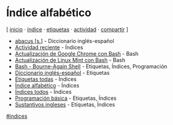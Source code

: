 # Índice alfabético
[ [inicio](https://github.com/jucardus/jucardus.github.io/blob/main/index.md) · [índice](https://github.com/jucardus/jucardus.github.io/blob/main/25/10/23/indice-alfabetico.md) · [etiquetas](https://github.com/jucardus/jucardus.github.io/blob/main/25/10/23/etiquetas-todas.md) · [actividad](https://github.com/jucardus/jucardus.github.io/blob/main/25/10/23/actividad-reciente.md) · [compartir](https://x.com/intent/tweet?text=%C3%8Dndice%20alfab%C3%A9tico%20%E2%80%94%20%C3%8Dndices%0A%0A%C3%8Dndice%20de%20todas%20las%20entradas%20del%20repositorio%2C%20incluyendo%20etiquetas%2C%20otros%20%C3%ADndices%2C%20entradas%20comunes%2C%20actividad%20reciente%20y%20m%C3%A1s.%0A%0A%E2%86%92%20https%3A%2F%2Fgithub.com%2Fjucardus%2Fjucardus.github.io%2Fblob%2Fmain%2F25%2F10%2F23%2Findice-alfabetico.md%0A%0A%23indices_jucardus) ]

* [abacus [s.]](https://github.com/jucardus/jucardus.github.io/blob/main/25/10/23/abacus-s.md) - Diccionario inglés-español
* [Actividad reciente](https://github.com/jucardus/jucardus.github.io/blob/main/25/10/23/actividad-reciente.md) - Índices
* [Actualización de Google Chrome con Bash](https://github.com/jucardus/jucardus.github.io/blob/main/25/10/24/actualizacion-de-google-chrome-con-bash.md) - Bash
* [Actualización de Linux Mint con Bash](https://github.com/jucardus/jucardus.github.io/blob/main/25/10/24/actualizacion-de-linux-mint-con-bash.md) - Bash
* [Bash - Bourne-Again Shell](https://github.com/jucardus/jucardus.github.io/blob/main/25/10/24/bash.md) - Etiquetas, Índices, Programación
* [Diccionario inglés-español](https://github.com/jucardus/jucardus.github.io/blob/main/25/10/23/diccionario-ingles-espanol.md) - Etiquetas
* [Etiquetas todas](https://github.com/jucardus/jucardus.github.io/blob/main/25/10/23/etiquetas-todas.md) - Índices
* [Índice alfabético](https://github.com/jucardus/jucardus.github.io/blob/main/25/10/23/indice-alfabetico.md) - Índices
* [Índices todos](https://github.com/jucardus/jucardus.github.io/blob/main/25/10/23/indices-todos.md) - Índices
* [Programación básica](https://github.com/jucardus/jucardus.github.io/blob/main/25/10/24/programacion.md) - Etiquetas, Índices
* [Sustantivos ingleses](https://github.com/jucardus/jucardus.github.io/blob/main/25/10/23/sustantivos-ingleses.md) - Etiquetas, Índices

[#indices](https://github.com/jucardus/jucardus.github.io/blob/main/25/10/23/indices-todos.md)
